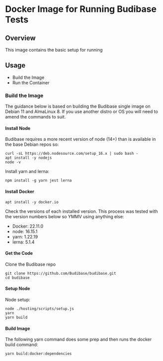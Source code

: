 # Docker Image for Running Budibase Tests

## Overview

This image contains the basic setup for running

## Usage

- Build the Image
- Run the Container

### Build the Image

The guidance below is based on building the Budibase single image on Debian 11 and AlmaLinux 8. If you use another distro or OS you will need to amend the commands to suit.

#### Install Node

Budibase requires a more recent version of node (14+) than is available in the base Debian repos so:

```
curl -sL https://deb.nodesource.com/setup_16.x | sudo bash -
apt install -y nodejs
node -v
```

Install yarn and lerna:

```
npm install -g yarn jest lerna
```

#### Install Docker

```
apt install -y docker.io
```

Check the versions of each installed version. This process was tested with the version numbers below so YMMV using anything else:

- Docker: 22.11.0
- node: 16.15.1
- yarn: 1.22.19
- lerna: 5.1.4

#### Get the Code

Clone the Budibase repo

```
git clone https://github.com/Budibase/budibase.git
cd budibase
```

#### Setup Node

Node setup:

```
node ./hosting/scripts/setup.js
yarn
yarn build
```

#### Build Image

The following yarn command does some prep and then runs the docker build command:

```
yarn build:docker:dependencies
```
